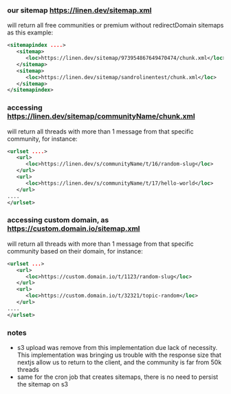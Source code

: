### our sitemap https://linen.dev/sitemap.xml

will return all free communities or premium without redirectDomain sitemaps as this example:

```xml
<sitemapindex ....>
   <sitemap>
      <loc>https://linen.dev/sitemap/973954867649470474/chunk.xml</loc>
   </sitemap>
   <sitemap>
      <loc>https://linen.dev/sitemap/sandrolinentest/chunk.xml</loc>
   </sitemap>
</sitemapindex>
```

### accessing https://linen.dev/sitemap/communityName/chunk.xml

will return all threads with more than 1 message from that specific community, for instance:

```xml
<urlset ....>
   <url>
      <loc>https://linen.dev/s/communityName/t/16/random-slug</loc>
   </url>
   <url>
      <loc>https://linen.dev/s/communityName/t/17/hello-world</loc>
   </url>
....
</urlset>
```

### accessing custom domain, as https://custom.domain.io/sitemap.xml

will return all threads with more than 1 message from that specific community based on their domain, for instance:

```xml
<urlset ...>
   <url>
      <loc>https://custom.domain.io/t/1123/random-slug</loc>
   </url>
   <url>
      <loc>https://custom.domain.io/t/32321/topic-random</loc>
   </url>
....
</urlset>
```

### notes

- s3 upload was remove from this implementation due lack of necessity. This implementation was bringing us trouble with the response size that nextjs allow us to return to the client, and the community is far from 50k threads
- same for the cron job that creates sitemaps, there is no need to persist the sitemap on s3

